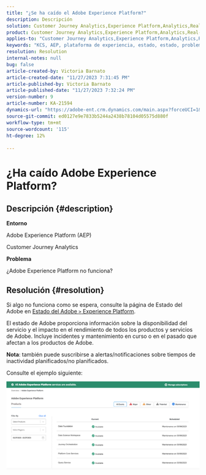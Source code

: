 ```yaml
---
title: "¿Se ha caído el Adobe Experience Platform?"
description: Descripción
solution: Customer Journey Analytics,Experience Platform,Analytics,Real-Time Customer Data Platform
product: Customer Journey Analytics,Experience Platform,Analytics,Real-Time Customer Data Platform
applies-to: "Customer Journey Analytics,Experience Platform,Analytics,Real-Time Customer Data Platform"
keywords: "KCS, AEP, plataforma de experiencia, estado, estado, problema, interrupción, Customer Journey Analytics, plataforma de experiencia caída"
resolution: Resolution
internal-notes: null
bug: false
article-created-by: Victoria Barnato
article-created-date: "11/27/2023 7:31:45 PM"
article-published-by: Victoria Barnato
article-published-date: "11/27/2023 7:32:24 PM"
version-number: 9
article-number: KA-21594
dynamics-url: "https://adobe-ent.crm.dynamics.com/main.aspx?forceUCI=1&pagetype=entityrecord&etn=knowledgearticle&id=0dd14f98-5b8d-ee11-8179-6045bd006b3d"
source-git-commit: ed0127e9e7833b5244a2438b78104d05575d880f
workflow-type: tm+mt
source-wordcount: '115'
ht-degree: 12%

---
```


# ¿Ha caído Adobe Experience Platform?

## Descripción {#description}


<b>Entorno</b>

Adobe Experience Platform (AEP)

Customer Journey Analytics

<b>Problema</b>

¿Adobe Experience Platform no funciona?


## Resolución {#resolution}


Si algo no funciona como se espera, consulte la página de Estado del Adobe en [Estado del Adobe `>`  Experience Platform](https://status.adobe.com/cloud/experience_platform#/).

El estado de Adobe proporciona información sobre la disponibilidad del servicio y el impacto en el rendimiento de todos los productos y servicios de Adobe. Incluye incidentes y mantenimiento en curso o en el pasado que afectan a los productos de Adobe.

<b>Nota</b>: también puede suscribirse a alertas/notificaciones sobre tiempos de inactividad planificados/no planificados.

Consulte el ejemplo siguiente:

![](assets/dc4ebf6a-94b6-ed11-83fe-6045bd006a22.png)
